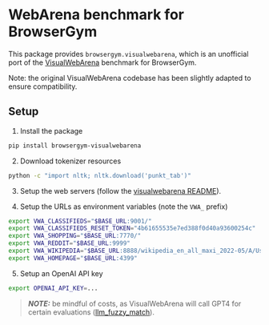 # WebArena benchmark for BrowserGym

This package provides `browsergym.visualwebarena`, which is an unofficial port of the [VisualWebArena](https://jykoh.com/vwa) benchmark for BrowserGym.

Note: the original VisualWebArena codebase has been slightly adapted to ensure compatibility.

## Setup

1. Install the package
```sh
pip install browsergym-visualwebarena
```

2. Download tokenizer resources
```sh
python -c "import nltk; nltk.download('punkt_tab')"
```

3. Setup the web servers (follow the [visualwebarena README](https://github.com/web-arena-x/visualwebarena?tab=readme-ov-file)).

4. Setup the URLs as environment variables (note the `VWA_` prefix)
```sh
export VWA_CLASSIFIEDS="$BASE_URL:9001/"
export VWA_CLASSIFIEDS_RESET_TOKEN="4b61655535e7ed388f0d40a93600254c"  # Default reset token for classifieds site, change if you edited its docker-compose.yml
export VWA_SHOPPING="$BASE_URL:7770/"
export VWA_REDDIT="$BASE_URL:9999"
export VWA_WIKIPEDIA="$BASE_URL:8888/wikipedia_en_all_maxi_2022-05/A/User:The_other_Kiwix_guy/Landing"
export VWA_HOMEPAGE="$BASE_URL:4399"
```

5. Setup an OpenAI API key

```sh
export OPENAI_API_KEY=...
```

> **_NOTE:_**  be mindful of costs, as VisualWebArena will call GPT4 for certain evaluations ([llm_fuzzy_match](https://github.com/web-arena-x/webarena/blob/1469b7c9d8eaec3177855b3131569751f43a40d6/evaluation_harness/helper_functions.py#L146C5-L146C20)).
